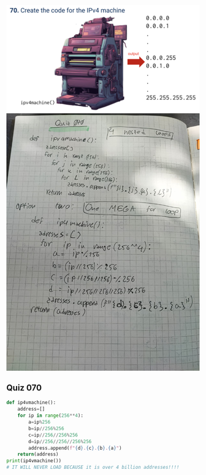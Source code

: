 ![](https://github.com/AleksandarDzudzevic/Year_2/blob/main/Quiz071text.png)
![](https://github.com/AleksandarDzudzevic/Year_2/blob/main/quiz070notes.jpg)
## Quiz 070
```.py
def ip4vmachine():
    address=[]
    for ip in range(256**4):
        a=ip%256
        b=ip//256%256
        c=ip//256//256%256
        d=ip//256//256//256%256
        address.append(f"{d}.{c}.{b}.{a}")
    return(address)
print(ip4vmachine())
# IT WILL NEVER LOAD BECAUSE it is over 4 billion addresses!!!!
```
